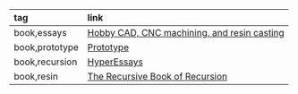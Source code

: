 |tag|link|
|:-|:-|
|book,essays|[Hobby CAD, CNC machining, and resin casting](https://lcamtuf.coredump.cx/gcnc/full/)|
|book,prototype|[Prototype](https://gameprogrammingpatterns.com/prototype.html)|
|book,recursion|[HyperEssays](https://hyperessays.net/)|
|book,resin|[The Recursive Book of Recursion](https://inventwithpython.com/recursion/)|